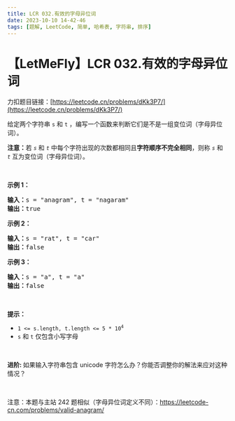 ```yaml
---
title: LCR 032.有效的字母异位词
date: 2023-10-10 14-42-46
tags: [题解, LeetCode, 简单, 哈希表, 字符串, 排序]
---
```


# 【LetMeFly】LCR 032.有效的字母异位词

力扣题目链接：[https://leetcode.cn/problems/dKk3P7/](https://leetcode.cn/problems/dKk3P7/)

<p>给定两个字符串 <code>s</code> 和 <code>t</code> ，编写一个函数来判断它们是不是一组变位词（字母异位词）。</p>

<p><strong>注意：</strong>若&nbsp;<code><em>s</em></code> 和 <code><em>t</em></code><em>&nbsp;</em>中每个字符出现的次数都相同且<strong>字符顺序不完全相同</strong>，则称&nbsp;<code><em>s</em></code> 和 <code><em>t</em></code><em>&nbsp;</em>互为变位词（字母异位词）。</p>

<p>&nbsp;</p>

<p><strong>示例 1：</strong></p>

<pre>
<strong>输入：</strong>s = "anagram", t = "nagaram"
<strong>输出：</strong>true
</pre>

<p><strong>示例 2：</strong></p>

<pre>
<strong>输入：</strong>s = "rat", t = "car"
<strong>输出：</strong>false</pre>

<p><strong>示例 3：</strong></p>

<pre>
<strong>输入：</strong>s = "a", t = "a"
<strong>输出：</strong>false</pre>

<p>&nbsp;</p>

<p><strong>提示：</strong></p>

<ul>
	<li><code>1 &lt;= s.length, t.length &lt;= 5 * 10<sup>4</sup></code></li>
	<li><code>s</code>&nbsp;和&nbsp;<code>t</code>&nbsp;仅包含小写字母</li>
</ul>

<p>&nbsp;</p>

<p><strong>进阶:&nbsp;</strong>如果输入字符串包含 unicode 字符怎么办？你能否调整你的解法来应对这种情况？</p>

<p>&nbsp;</p>

<p><meta charset="UTF-8" />注意：本题与主站 242&nbsp;题相似（字母异位词定义不同）：<a href="https://leetcode-cn.com/problems/valid-anagram/">https://leetcode-cn.com/problems/valid-anagram/</a></p>


    